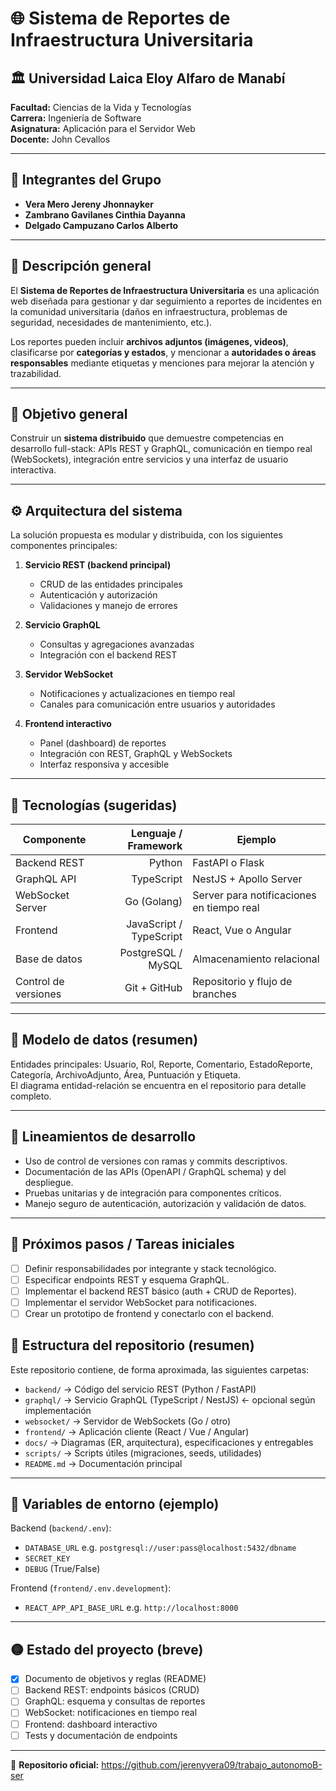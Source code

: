 # 🌐 Sistema de Reportes de Infraestructura Universitaria

## 🏛 Universidad Laica Eloy Alfaro de Manabí

**Facultad:** Ciencias de la Vida y Tecnologías  
**Carrera:** Ingeniería de Software  
**Asignatura:** Aplicación para el Servidor Web  
**Docente:** John Cevallos

---

## 👥 Integrantes del Grupo

- **Vera Mero Jereny Jhonnayker**
- **Zambrano Gavilanes Cinthia Dayanna**
- **Delgado Campuzano Carlos Alberto**

---

## 📖 Descripción general

El **Sistema de Reportes de Infraestructura Universitaria** es una aplicación web diseñada para gestionar y dar seguimiento a reportes de incidentes en la comunidad universitaria (daños en infraestructura, problemas de seguridad, necesidades de mantenimiento, etc.).

Los reportes pueden incluir **archivos adjuntos (imágenes, videos)**, clasificarse por **categorías y estados**, y mencionar a **autoridades o áreas responsables** mediante etiquetas y menciones para mejorar la atención y trazabilidad.

---

## 🎯 Objetivo general

Construir un **sistema distribuido** que demuestre competencias en desarrollo full-stack: APIs REST y GraphQL, comunicación en tiempo real (WebSockets), integración entre servicios y una interfaz de usuario interactiva.

---

## ⚙️ Arquitectura del sistema

La solución propuesta es modular y distribuida, con los siguientes componentes principales:

1. **Servicio REST (backend principal)**
   - CRUD de las entidades principales
   - Autenticación y autorización
   - Validaciones y manejo de errores

2. **Servicio GraphQL**
   - Consultas y agregaciones avanzadas
   - Integración con el backend REST

3. **Servidor WebSocket**
   - Notificaciones y actualizaciones en tiempo real
   - Canales para comunicación entre usuarios y autoridades

4. **Frontend interactivo**
   - Panel (dashboard) de reportes
   - Integración con REST, GraphQL y WebSockets
   - Interfaz responsiva y accesible

---

## 🧩 Tecnologías (sugeridas)

| Componente           |    Lenguaje / Framework | Ejemplo                                   |
| -------------------- | ----------------------: | ----------------------------------------- |
| Backend REST         |                  Python | FastAPI o Flask                           |
| GraphQL API          |              TypeScript | NestJS + Apollo Server                    |
| WebSocket Server     |             Go (Golang) | Server para notificaciones en tiempo real |
| Frontend             | JavaScript / TypeScript | React, Vue o Angular                      |
| Base de datos        |      PostgreSQL / MySQL | Almacenamiento relacional                 |
| Control de versiones |            Git + GitHub | Repositorio y flujo de branches           |

---

## 🧱 Modelo de datos (resumen)

Entidades principales: Usuario, Rol, Reporte, Comentario, EstadoReporte, Categoría, ArchivoAdjunto, Área, Puntuación y Etiqueta.  
El diagrama entidad-relación se encuentra en el repositorio para detalle completo.

---

## 📌 Lineamientos de desarrollo

- Uso de control de versiones con ramas y commits descriptivos.
- Documentación de las APIs (OpenAPI / GraphQL schema) y del despliegue.
- Pruebas unitarias y de integración para componentes críticos.
- Manejo seguro de autenticación, autorización y validación de datos.

---

## 🚀 Próximos pasos / Tareas iniciales

- [ ] Definir responsabilidades por integrante y stack tecnológico.
- [ ] Especificar endpoints REST y esquema GraphQL.
- [ ] Implementar el backend REST básico (auth + CRUD de Reportes).
- [ ] Implementar el servidor WebSocket para notificaciones.
- [ ] Crear un prototipo de frontend y conectarlo con el backend.

## 📁 Estructura del repositorio (resumen)

Este repositorio contiene, de forma aproximada, las siguientes carpetas:

- `backend/` → Código del servicio REST (Python / FastAPI)
- `graphql/` → Servicio GraphQL (TypeScript / NestJS) ← opcional según implementación
- `websocket/` → Servidor de WebSockets (Go / otro)
- `frontend/` → Aplicación cliente (React / Vue / Angular)
- `docs/` → Diagramas (ER, arquitectura), especificaciones y entregables
- `scripts/` → Scripts útiles (migraciones, seeds, utilidades)
- `README.md` → Documentación principal

---

## 🔑 Variables de entorno (ejemplo)

Backend (`backend/.env`):

- `DATABASE_URL` e.g. `postgresql://user:pass@localhost:5432/dbname`
- `SECRET_KEY`
- `DEBUG` (True/False)

Frontend (`frontend/.env.development`):

- `REACT_APP_API_BASE_URL` e.g. `http://localhost:8000`

---

## 🟡 Estado del proyecto (breve)

- [x] Documento de objetivos y reglas (README)
- [ ] Backend REST: endpoints básicos (CRUD)
- [ ] GraphQL: esquema y consultas de reportes
- [ ] WebSocket: notificaciones en tiempo real
- [ ] Frontend: dashboard interactivo
- [ ] Tests y documentación de endpoints

---

📂 **Repositorio oficial:** https://github.com/jerenyvera09/trabajo_autonomoB-ser
